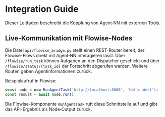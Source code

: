 # Integration Guide

Dieser Leitfaden beschreibt die Kopplung von Agent‑NN mit externen Tools.

## Live-Kommunikation mit Flowise-Nodes

Die Datei `api/flowise_bridge.py` stellt einen REST-Router bereit, der Flowise-Flows
direkt mit Agent‑NN interagieren lässt. Über `/flowise/run_task` können Aufgaben
an den Dispatcher geschickt und über `/flowise/status/{task_id}` der Fortschritt
abgerufen werden. Weitere Routen geben Agentinformationen zurück.

Beispielaufruf in Flowise:

```ts
const node = new RunAgentTask('http://localhost:8000', 'Hallo Welt');
const result = await node.run();
```

Die Flowise-Komponente `RunAgentTask` ruft diese Schnittstelle auf und gibt das
API-Ergebnis als Node‑Output zurück.
